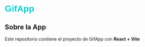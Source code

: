 # <h1 style="font-family: Helvetica, Arial, sans-serif; color: darkturquoise;">GifApp</h1>

## Sobre la App
Este repositorio contiene el proyecto de GifApp con __React + Vite__
